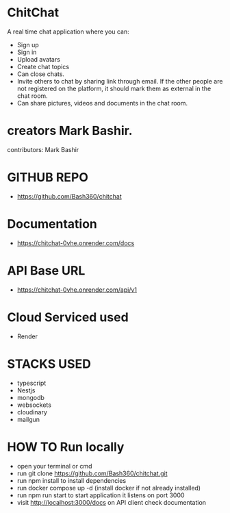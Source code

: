 # ChitChat
A real time chat application where you can:
- Sign up
- Sign in
- Upload avatars
- Create chat topics
- Can close chats.
- Invite others to chat by sharing link through email. If the other people are not registered on the platform, it should mark them as external in the chat room.
- Can share pictures, videos and documents in the chat room.

# creators Mark Bashir.
contributors:
Mark Bashir

# GITHUB REPO

- <https://github.com/Bash360/chitchat>

# Documentation

- <https://chitchat-0vhe.onrender.com/docs>

# API Base URL

- <https://chitchat-0vhe.onrender.com/api/v1>


# Cloud Serviced used

- Render
# STACKS USED

- typescript
- Nestjs
- mongodb
- websockets
- cloudinary
- mailgun


# HOW TO Run locally

- open your terminal or cmd
- run git clone <https://github.com/Bash360/chitchat.git>
- run npm install to install dependencies
- run docker compose up -d  (install docker if not already installed)
- run npm run start to start application it listens on port 3000
- visit <http://localhost:3000/docs> on API client check documentation


